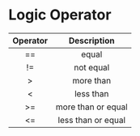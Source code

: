 # Logic Operator
|Operator|Description|
|:------:|:---------:|
|==|equal|
|!=|not equal|
|>|more than|
|<|less than|
|>=|more than or equal|
|<=|less than or equal|